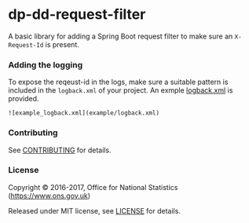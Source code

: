dp-dd-request-filter
================

A basic library for adding a Spring Boot request filter to make sure an `X-Request-Id` is present.

### Adding the logging

To expose the reqeust-id in the logs, make sure a suitable pattern is included 
in the `logback.xml` of your project. An exmple [logback.xml](example/logback.xml) is provided.

```$xml
![example_logback.xml](example/logback.xml)
```

### Contributing

See [CONTRIBUTING](CONTRIBUTING.md) for details.

### License

Copyright © 2016-2017, Office for National Statistics (https://www.ons.gov.uk)

Released under MIT license, see [LICENSE](LICENSE.md) for details.
